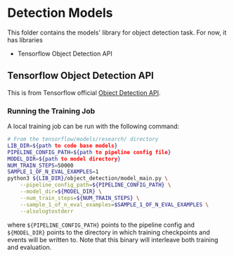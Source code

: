 # Detection Models

This folder contains the models' library for object detection task.
For now, it has libraries 
- Tensorflow Object Detection API

## Tensorflow Object Detection API
This is from Tensorflow official [Object Detection API](https://github.com/tensorflow/models/tree/master/research/object_detection "Object Detection API").

### Running the Training Job
A local training job can be run with the following command:
```bash
# From the tensorflow/models/research/ directory
LIB_DIR=${path to code base models}
PIPELINE_CONFIG_PATH=${path to pipeline config file}
MODEL_DIR=${path to model directory}
NUM_TRAIN_STEPS=50000
SAMPLE_1_OF_N_EVAL_EXAMPLES=1
python3 ${LIB_DIR}/object_detection/model_main.py \
    --pipeline_config_path=${PIPELINE_CONFIG_PATH} \
    --model_dir=${MODEL_DIR} \
    --num_train_steps=${NUM_TRAIN_STEPS} \
    --sample_1_of_n_eval_examples=$SAMPLE_1_OF_N_EVAL_EXAMPLES \
    --alsologtostderr
```
where `${PIPELINE_CONFIG_PATH}` points to the pipeline config and
`${MODEL_DIR}` points to the directory in which training checkpoints
and events will be written to. Note that this binary will interleave both
training and evaluation.

